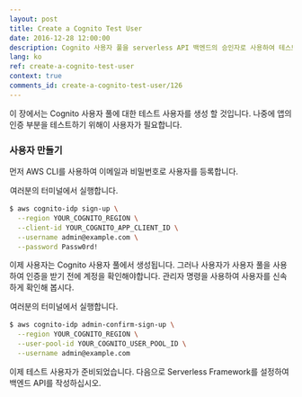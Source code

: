 ```yaml
---
layout: post
title: Create a Cognito Test User
date: 2016-12-28 12:00:00
description: Cognito 사용자 풀을 serverless API 백엔드의 승인자로 사용하여 테스트하려면 테스트 사용자를 생성해야합니다. aws cognito-idp 가입 및 admin-confirm-sign-up 명령을 사용하여 AWS CLI에서 사용자를 만들 수 있습니다.
lang: ko
ref: create-a-cognito-test-user
context: true
comments_id: create-a-cognito-test-user/126
---
```


이 장에서는 Cognito 사용자 풀에 대한 테스트 사용자를 생성 할 것입니다. 나중에 앱의 인증 부분을 테스트하기 위해이 사용자가 필요합니다.

### 사용자 만들기

먼저 AWS CLI를 사용하여 이메일과 비밀번호로 사용자를 등록합니다.

<img class="code-marker" src="/assets/s.png" />여러분의 터미널에서 실행합니다.

``` bash
$ aws cognito-idp sign-up \
  --region YOUR_COGNITO_REGION \
  --client-id YOUR_COGNITO_APP_CLIENT_ID \
  --username admin@example.com \
  --password Passw0rd!
```

이제 사용자는 Cognito 사용자 풀에서 생성됩니다. 그러나 사용자가 사용자 풀을 사용하여 인증을 받기 전에 계정을 확인해야합니다. 관리자 명령을 사용하여 사용자를 신속하게 확인해 봅시다.

<img class="code-marker" src="/assets/s.png" />여러분의 터미널에서 실행합니다.

``` bash
$ aws cognito-idp admin-confirm-sign-up \
  --region YOUR_COGNITO_REGION \
  --user-pool-id YOUR_COGNITO_USER_POOL_ID \
  --username admin@example.com
```

이제 테스트 사용자가 준비되었습니다. 다음으로 Serverless Framework를 설정하여 백엔드 API를 작성하십시오.
